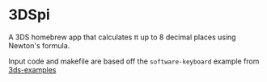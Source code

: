 # 3DSpi

A 3DS homebrew app that calculates π up to 8 decimal places using Newton's formula.

Input code and makefile are based off the ```software-keyboard``` example from [3ds-examples](https://github.com/devkitPro/3ds-examples/tree/master/input/software-keyboard)
